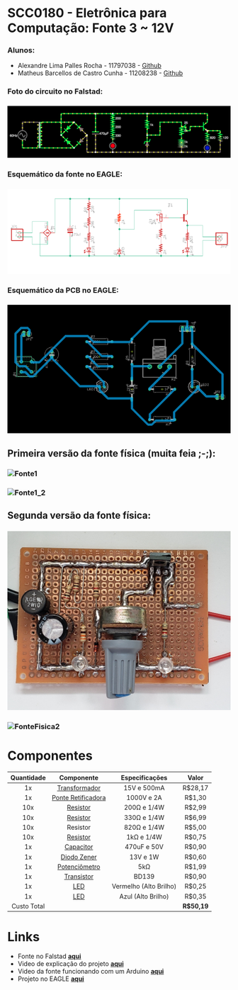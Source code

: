 # SCC0180 - Eletrônica para Computação: Fonte 3 ~ 12V

### Alunos:
- Alexandre Lima Palles Rocha - 11797038 - [Github](https://github.com/Alexandre-Palles)
- Matheus Barcellos de Castro Cunha - 11208238 - [Github](https://github.com/matheushw)


### Foto do circuito no Falstad:
### ![Falstad](Falstad.png)

### Esquemático da fonte no EAGLE:
### ![EAGLE_FONTE](EAGLE_FONTE.png)

### Esquemático da PCB no EAGLE:
### ![EAGLE_PCB](EAGLE_PCB.png)

## Primeira versão da fonte física (muita feia ;-;):
### ![Fonte1](Fonte1.jpg)
### ![Fonte1_2](Fonte1_2.jpg)

## Segunda versão da fonte física:
### ![FonteFisica](FonteFisica.jpg)
### ![FonteFisica2](FonteFisica2.jpg)

# Componentes
| **Quantidade** | **Componente** | **Especificações** | **Valor** |
|:---------------:|:---------------:|:-------------:|:---------------:|
| 1x |[Transformador](https://www.americanas.com.br/produto/213215611/transformador-entrada-110-220-saida-0-15v-500ma?WT.srch=1&acc=e789ea56094489dffd798f86ff51c7a9&epar=bp_pl_00_go_pla_casaeconst_geral_gmv&gclid=CjwKCAjwrvv3BRAJEiwAhwOdMyr-fa3ot-LV1x7yE8mnru6MTkeDwGg72wlTrGV24NYcF5T_Roa2sBoCFkIQAvD_BwE&i=5d712b2d49f937f6250d8225&o=5d6e96436c28a3cb509126ac&opn=YSMESP&sellerid=10428528000110) | 15V e 500mA | R$28,17 |
| 1x |[Ponte Retificadora](https://www.autocorerobotica.com.br/2w10-ponte-retificadora-1000v-2a) | 1000V e 2A | R$1,30 |
| 10x |[Resistor](https://www.magazineluiza.com.br/20-resistor-200-ohm-1-4w-casa-da-robotica/p/jahg4d02bd/rc/rcnm/?&1=1&seller_id=casadarobotica&&utm_source=google&utm_medium=pla&utm_campaign=&partner_id=54222&gclid=CjwKCAjwrvv3BRAJEiwAhwOdM0nr_gGCuMlmJNNXnZJc7zP40bANqfRbu4sNi5f4ybwsfB4tmBOP2RoCRtsQAvD_BwE) | 200Ω e 1/4W | R$2,99 |
| 10x |[Resistor](https://produto.mercadolivre.com.br/MLB-1081590858-resistor-330-ohm-14w-x10-unidades-_JM?matt_tool=79246729&matt_word&gclid=CjwKCAjwrvv3BRAJEiwAhwOdMxfc-Wb-Vj7uST-Bl0sPwud6hYj0OiS_j8SGzs_ZKOX0M5Ny0XoHoBoCj-QQAvD_BwE&quantity=1) | 330Ω e 1/4W | R$6,99 |
| 10x | Resistor | 820Ω e 1/4W | R$5,00 |
| 10x |[Resistor](https://www.robocore.net/loja/itens-eletronicos/resistor-1k-pacote-com-10-unidades?gclid=CjwKCAjwrvv3BRAJEiwAhwOdMwuhosSM-JDTUyn6lY5W_EmAhNuJSJ3X4foISeOunrbZ_ssohOUY9RoCutkQAvD_BwE) | 1kΩ e 1/4W | R$0,75 |
| 1x |[Capacitor](https://www.eletrogate.com/capacitor-eletrolitico-470uf-x-50v?utm_source=Site&utm_medium=GoogleMerchant&utm_campaign=GoogleMerchant&gclid=Cj0KCQjw3Nv3BRC8ARIsAPh8hgJ2Kgakz5yJfnDUHAmi37V7dUP6w2IKSyBl1VksmPlQwvk_MMea2ZgaAmnKEALw_wcB) | 470uF e 50V | R$0,90 |
| 1x |[Diodo Zener](https://www.americanas.com.br/produto/1397103736?opn=YSMESP&sellerid=4145166000157&epar=bp_pl_00_go_am_todas_geral_gmv&WT.srch=1&acc=e789ea56094489dffd798f86ff51c7a9&i=5dd8ae5049f937f6254fab94&o=5df60079f8e95eac3dac6177&gclid=Cj0KCQjw3Nv3BRC8ARIsAPh8hgIL562GLJVjPZFYEWPE8kXANQGuBsye2JKJisaPoG6w3PX7TJy3cGIaAltrEALw_wcB) | 13V e 1W | R$0,60 |
| 1x |[Potenciômetro](https://www.magazineluiza.com.br/potenciometro-5k-linear-estriado-15mm-wh148-b5k-l15-ncl/p/cb244eacd6/cj/ptct/?&1=1&seller_id=casadarobotica&&utm_source=google&utm_medium=pla&utm_campaign=&partner_id=54222&gclid=CjwKCAjwxev3BRBBEiwAiB_PWCzLCRQFZbqyxHrqGAP6q1-wtv8JZTKYs0IlJbpythvAmF4CQ-itcRoCl3wQAvD_BwE) | 5kΩ | R$1,99 |
| 1x |[Transistor](https://www.autocorerobotica.com.br/bd139-transistor-npn) | BD139 | R$0,90 |
| 1x |[LED](https://www.autocorerobotica.com.br/led-alto-brilho-5mm-vermelho) | Vermelho (Alto Brilho) | R$0,25 |
| 1x |[LED](https://www.autocorerobotica.com.br/led-alto-brilho-5mm-azul) | Azul (Alto Brilho) | R$0,35 |
|Custo Total || | **R$50,19** |

# Links
<!-- - Fonte no Falstad **[aqui](http://tinyurl.com/y7b4mfw5)**
- Fonte no Falstad **[aqui](http://tinyurl.com/ya3w26kn)**
http://tinyurl.com/ya4yqcnk
http://tinyurl.com/y976bu3u -->
- Fonte no Falstad **[aqui](http://tinyurl.com/ycjoho2u)**
- Video de explicação do projeto **[aqui](https://drive.google.com/file/d/1_D_H_kA5hYnvBSTEEu_YyFMoc-nKRuXa/view?usp=sharing)**
- Video da fonte funcionando com um Arduino **[aqui](https://drive.google.com/file/d/1QRTGWC_bsXPIkAl1pCN-YBpX24cJFS9-/view?usp=sharing)**
- Projeto no EAGLE **[aqui](https://drive.google.com/drive/folders/196MoCWf7vRKy96kijfpoS3ow3kDuRdcu?usp=sharing)**
